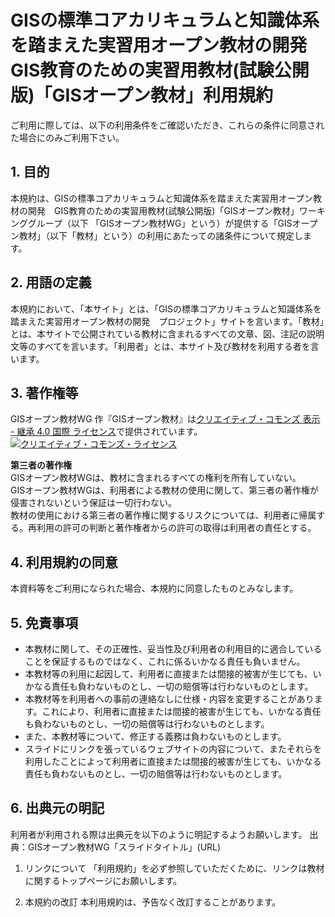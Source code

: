 # GISの標準コアカリキュラムと知識体系を踏まえた実習用オープン教材の開発　GIS教育のための実習用教材(試験公開版)「GISオープン教材」利用規約

ご利用に際しては、以下の利用条件をご確認いただき、これらの条件に同意された場合にのみご利用下さい。

## 1. 目的
本規約は、GISの標準コアカリキュラムと知識体系を踏まえた実習用オープン教材の開発　GIS教育のための実習用教材(試験公開版)「GISオープン教材」ワーキンググループ（以下 「GISオープン教材WG」という）が提供する「GISオープン教材」（以下「教材」という）の利用にあたっての諸条件について規定します。

## 2. 用語の定義
本規約において、「本サイト」とは、「GISの標準コアカリキュラムと知識体系を踏まえた実習用オープン教材の開発　プロジェクト」サイトを言います。「教材」とは、本サイトで公開されている教材に含まれるすべての文章、図、注記の説明文等のすべてを言います。「利用者」とは、本サイト及び教材を利用する者を言います。

## 3. 著作権等
<span xmlns:cc="http://creativecommons.org/ns#" property="cc:attributionName">GISオープン教材WG</span> 作『<span xmlns:dct="http://purl.org/dc/terms/" property="dct:title">GISオープン教材</span>』は<a rel="license" href="http://creativecommons.org/licenses/by-sa/4.0/">クリエイティブ・コモンズ 表示 - 継承 4.0 国際 ライセンス</a>で提供されています。
<a rel="license" href="http://creativecommons.org/licenses/by-sa/4.0/"><img alt="クリエイティブ・コモンズ・ライセンス" style="border-width:0" src="https://i.creativecommons.org/l/by-sa/4.0/88x31.png" /></a>

**第三者の著作権**  
GISオープン教材WGは、教材に含まれるすべての権利を所有していない。  
GISオープン教材WGは、利用者による教材の使用に関して、第三者の著作権が侵害されないという保証は一切行わない。  
教材の使用における第三者の著作権に関するリスクについては、利用者に帰属する。再利用の許可の判断と著作権者からの許可の取得は利用者の責任とする。

## 4. 利用規約の同意
本資料等をご利用になられた場合、本規約に同意したものとみなします。

## 5. 免責事項
* 本教材に関して、その正確性、妥当性及び利用者の利用目的に適合していることを保証するものではなく、これに係るいかなる責任も負いません。
* 本教材等の利用に起因して、利用者に直接または間接的被害が生じても、いかなる責任も負わないものとし、一切の賠償等は行わないものとします。
* 本教材等を利用者への事前の連絡なしに仕様・内容を変更することがあります。これにより、利用者に直接または間接的被害が生じても、いかなる責任も負わないものとし、一切の賠償等は行わないものとします。
* また、本教材等について、修正する義務は負わないものとします。
* スライドにリンクを張っているウェブサイトの内容について、またそれらを利用したことによって利用者に直接または間接的被害が生じても、いかなる責任も負わないものとし、一切の賠償等は行わないものとします。

## 6. 出典元の明記
利用者が利用される際は出典元を以下のように明記するようお願いします。
出典：GISオープン教材WG「スライドタイトル」(URL)

1. リンクについて
「利用規約」を必ず参照していただくために、リンクは教材に関するトップページにお願いします。

2. 本規約の改訂 本利用規約は、予告なく改訂することがあります。
